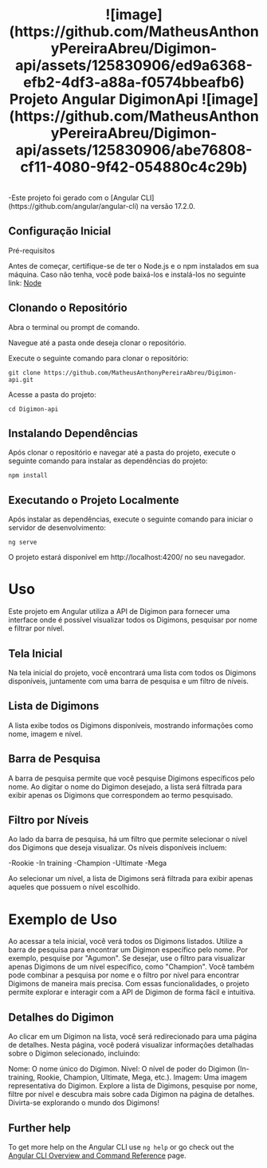 <div align ="center">
<h1>![image](https://github.com/MatheusAnthonyPereiraAbreu/Digimon-api/assets/125830906/ed9a6368-efb2-4df3-a88a-f0574bbeafb6)
Projeto Angular DigimonApi ![image](https://github.com/MatheusAnthonyPereiraAbreu/Digimon-api/assets/125830906/abe76808-cf11-4080-9f42-054880c4c29b)
</h1>
</div>

<br>
-Este projeto foi gerado com o [Angular CLI](https://github.com/angular/angular-cli) na versão 17.2.0.

## Configuração Inicial
Pré-requisitos

Antes de começar, certifique-se de ter o Node.js e o npm instalados em sua máquina. Caso não tenha, você pode baixá-los e instalá-los no seguinte link: [Node](https://nodejs.org/en)

## Clonando o Repositório
Abra o terminal ou prompt de comando.

Navegue até a pasta onde deseja clonar o repositório.

Execute o seguinte comando para clonar o repositório:

`git clone https://github.com/MatheusAnthonyPereiraAbreu/Digimon-api.git`

Acesse a pasta do projeto:

`cd Digimon-api`

## Instalando Dependências
Após clonar o repositório e navegar até a pasta do projeto, execute o seguinte comando para instalar as dependências do projeto:

`npm install`

## Executando o Projeto Localmente
Após instalar as dependências, execute o seguinte comando para iniciar o servidor de desenvolvimento:

`ng serve`

O projeto estará disponível em http://localhost:4200/ no seu navegador.

# Uso
Este projeto em Angular utiliza a API de Digimon para fornecer uma interface onde é possível visualizar todos os Digimons, pesquisar por nome e filtrar por nível.

## Tela Inicial
Na tela inicial do projeto, você encontrará uma lista com todos os Digimons disponíveis, juntamente com uma barra de pesquisa e um filtro de níveis.

## Lista de Digimons
A lista exibe todos os Digimons disponíveis, mostrando informações como nome, imagem e nível.

## Barra de Pesquisa
A barra de pesquisa permite que você pesquise Digimons específicos pelo nome. Ao digitar o nome do Digimon desejado, a lista será filtrada para exibir apenas os Digimons que correspondem ao termo pesquisado.

## Filtro por Níveis
Ao lado da barra de pesquisa, há um filtro que permite selecionar o nível dos Digimons que deseja visualizar. Os níveis disponíveis incluem:

-Rookie
-In training
-Champion
-Ultimate
-Mega

Ao selecionar um nível, a lista de Digimons será filtrada para exibir apenas aqueles que possuem o nível escolhido.

# Exemplo de Uso
Ao acessar a tela inicial, você verá todos os Digimons listados.
Utilize a barra de pesquisa para encontrar um Digimon específico pelo nome. Por exemplo, pesquise por "Agumon".
Se desejar, use o filtro para visualizar apenas Digimons de um nível específico, como "Champion".
Você também pode combinar a pesquisa por nome e o filtro por nível para encontrar Digimons de maneira mais precisa.
Com essas funcionalidades, o projeto permite explorar e interagir com a API de Digimon de forma fácil e intuitiva.

## Detalhes do Digimon
Ao clicar em um Digimon na lista, você será redirecionado para uma página de detalhes. Nesta página, você poderá visualizar informações detalhadas sobre o Digimon selecionado, incluindo:

Nome: O nome único do Digimon.
Nível: O nível de poder do Digimon (In-training, Rookie, Champion, Ultimate, Mega, etc.).
Imagem: Uma imagem representativa do Digimon.
Explore a lista de Digimons, pesquise por nome, filtre por nível e descubra mais sobre cada Digimon na página de detalhes. Divirta-se explorando o mundo dos Digimons!

## Further help

To get more help on the Angular CLI use `ng help` or go check out the [Angular CLI Overview and Command Reference](https://angular.io/cli) page.
